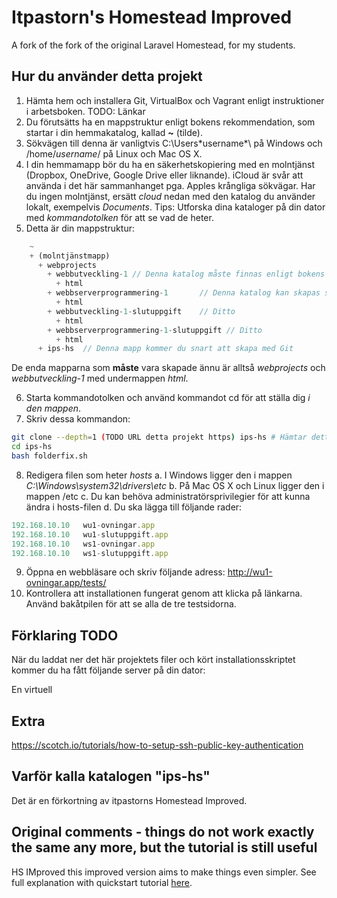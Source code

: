 # Itpastorn's Homestead Improved

A fork of the fork of the original Laravel Homestead, for my students.

## Hur du använder detta projekt

 1. Hämta hem och installera Git, VirtualBox och Vagrant enligt instruktioner i arbetsboken. TODO: Länkar
 2. Du förutsätts ha en mappstruktur enligt bokens rekommendation, som startar i din hemmakatalog, kallad **~** (tilde).
 3. Sökvägen till denna är vanligtvis C:\Users\*username*\ på Windows och /home/*username*/ på Linux och Mac OS X.
 4. I din hemmamapp bör du ha en säkerhetskopiering med en molntjänst (Dropbox, OneDrive, Google Drive eller liknande). iCloud är svår att använda i det här sammanhanget pga. Apples krångliga sökvägar. Har du ingen molntjänst, ersätt *cloud* nedan med den katalog du använder lokalt, exempelvis *Documents*. Tips: Utforska dina kataloger på din dator med *kommandotolken* för att se vad de heter.
 5. Detta är din mappstruktur:
```javascript
    ~
    + (molntjänstmapp)
      + webprojects
        + webbutveckling-1 // Denna katalog måste finnas enligt bokens instruktioner
          + html
        + webbserverprogrammering-1       // Denna katalog kan skapas senare
          + html
        + webbutveckling-1-slutuppgift    // Ditto 
          + html
        + webbserverprogrammering-1-slutuppgift // Ditto
          + html
      + ips-hs  // Denna mapp kommer du snart att skapa med Git
```
De enda mapparna som **måste** vara skapade ännu är alltså *webprojects* och *webbutveckling-1* med undermappen *html*.

 6. Starta kommandotolken och använd kommandot cd för att ställa dig *i den mappen*.
 7. Skriv dessa kommandon:
```bash
git clone --depth=1 (TODO URL detta projekt https) ips-hs # Hämtar detta projekt
cd ips-hs
bash folderfix.sh

```
  8. Redigera filen som heter *hosts*
     a. I Windows ligger den i mappen *C:\Windows\system32\drivers\etc*
     b. På Mac OS X och Linux ligger den i mappen /etc
     c. Du kan behöva administratörsprivilegier för att kunna ändra i hosts-filen
     d. Du ska lägga till följande rader:

```javascript
192.168.10.10	wu1-ovningar.app
192.168.10.10	wu1-slutuppgift.app
192.168.10.10	ws1-ovningar.app
192.168.10.10	ws1-slutuppgift.app
```
  9. Öppna en webbläsare och skriv följande adress: http://wu1-ovningar.app/tests/
  10. Kontrollera att installationen fungerat genom att klicka på länkarna. Använd bakåtpilen för att se alla de tre testsidorna.

## Förklaring TODO

När du laddat ner det här projektets filer och kört installationsskriptet kommer du ha fått följande server på din dator:

En virtuell

## Extra

https://scotch.io/tutorials/how-to-setup-ssh-public-key-authentication


## Varför kalla katalogen "ips-hs"

Det är en förkortning av itpastorns Homestead Improved.

## Original comments - things do not work exactly the same any more, but the tutorial is still useful
HS IMproved this improved version aims to make things even simpler.
See full explanation with quickstart tutorial [here](http://www.sitepoint.com/quick-tip-get-homestead-vagrant-vm-running/).
